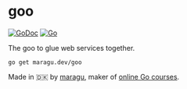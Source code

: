 # goo

[![GoDoc](https://pkg.go.dev/badge/maragu.dev/goo)](https://pkg.go.dev/maragu.dev/goo)
[![Go](https://github.com/maragudk/goo/actions/workflows/ci.yml/badge.svg)](https://github.com/maragudk/goo/actions/workflows/ci.yml)

The goo to glue web services together.

```shell
go get maragu.dev/goo
```

Made in 🇩🇰 by [maragu](https://www.maragu.dk/), maker of [online Go courses](https://www.golang.dk/).
